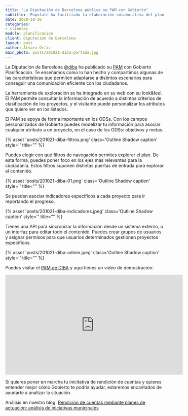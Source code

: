 ```yaml
---
title: "La Diputación de Barcelona publica su PAM con Gobierto"
subtitle: 'Populate ha facilitado la elaboración colaborativa del plan estratégico de SILME'
date: 2020-10-16
categories:
- clientes
module: planificacion
client: Diputación de Barcelona
layout: post
author: Álvaro Ortiz
main_photo: posts/201021-diba-portada.jpg
---
```


La Diputación de Barcelona [@diba](https://twitter.com/diba) ha publicado su [PAM](https://pam.diba.cat) con Gobierto Planificación. Te enseñamos como lo han hecho y compartimos algunas de las características que permiten adaptarse a distintos escenarios para conseguir una comunicación eficiente con los ciudadanos.

La herramienta de exploración se ha integrado en su web con su look&feel. El PAM permite consultar la información de acuerdo a distintos criterios de clasificación de los proyectos, y el visitante puede personalizar los atributos que quiere ver en los listados.

El PAM se apoya de forma importante en los ODSs. Con los campos personalizados de Gobierto puedes modelizar tu información para asociar cualquier atributo a un proyecto, en el caso de los ODSs: objetivos y metas.

{% asset 'posts/201021-diba-filtros.png' class='Outline Shadow caption' style='' title="" %}

Puedes elegir con qué filtros de navegación permites explorar el plan. De esta forma, puedes poner foco en los ejes más relevantes para la ciudadanía. Estos filtros suponen distintas puertas de entrada para explorar el contenido.

{% asset 'posts/201021-diba-01.png' class='Outline Shadow caption' style='' title="" %}

Se pueden asociar indicadores específicos a cada proyecto para ir reportando el progreso.

{% asset 'posts/201021-diba-indicadores.jpeg' class='Outline Shadow caption' style='' title="" %}

Tienes una API para sincronizar la información desde un sistema externo, o un interfaz para editar todo el contenido. Puedes crear grupos de usuarios y asignar permisos para que usuarios determinados gestionen proyectos específicos.

{% asset 'posts/201021-diba-admin.jpeg' class='Outline Shadow caption' style='' title="" %}

Puedes visitar el [PAM de DIBA](https://pam.diba.cat) y aquí tienes un video de demostración:

<div class="video_wrapper">
  <iframe width="560" height="315" src="https://www.youtube.com/embed/AHW0_rgKop0" frameborder="0" allow="accelerometer; autoplay; clipboard-write; encrypted-media; gyroscope; picture-in-picture" allowfullscreen></iframe>
</div>

Si quieres poner en marcha tu inicitativa de rendición de cuentas y quieres entender mejor cómo Gobierto te podría ayudar, estaremos encantados de ayudarte a analizar la situación. 

Análisis en nuestro blog: [Rendición de cuentas mediante planes de actuación: análisis de iniciativas municipales](/blog/20190610-analisis-rendicion-cuentas.html)
